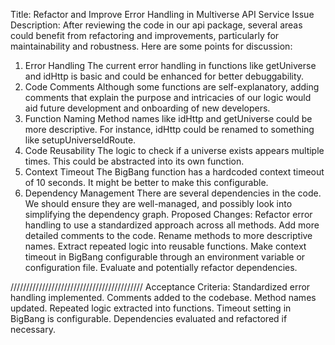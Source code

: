 Title: Refactor and Improve Error Handling in Multiverse API Service
Issue Description:
After reviewing the code in our api package, several areas could benefit from refactoring and improvements, particularly for maintainability and robustness. Here are some points for discussion:

1. Error Handling
The current error handling in functions like getUniverse and idHttp is basic and could be enhanced for better debuggability.
2. Code Comments
Although some functions are self-explanatory, adding comments that explain the purpose and intricacies of our logic would aid future development and onboarding of new developers.
3. Function Naming
Method names like idHttp and getUniverse could be more descriptive. For instance, idHttp could be renamed to something like setupUniverseIdRoute.
4. Code Reusability
The logic to check if a universe exists appears multiple times. This could be abstracted into its own function.
5. Context Timeout
The BigBang function has a hardcoded context timeout of 10 seconds. It might be better to make this configurable.
6. Dependency Management
There are several dependencies in the code. We should ensure they are well-managed, and possibly look into simplifying the dependency graph.
Proposed Changes:
Refactor error handling to use a standardized approach across all methods.
Add more detailed comments to the code.
Rename methods to more descriptive names.
Extract repeated logic into reusable functions.
Make context timeout in BigBang configurable through an environment variable or configuration file.
Evaluate and potentially refactor dependencies.

//////////////////////////////////////////
Acceptance Criteria:
 Standardized error handling implemented.
 Comments added to the codebase.
 Method names updated.
 Repeated logic extracted into functions.
 Timeout setting in BigBang is configurable.
 Dependencies evaluated and refactored if necessary.
